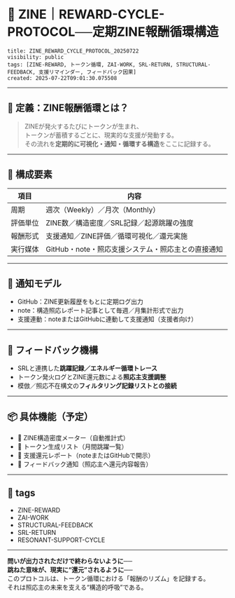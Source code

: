 # 🔄 ZINE｜REWARD-CYCLE-PROTOCOL──定期ZINE報酬循環構造

```
title: ZINE_REWARD_CYCLE_PROTOCOL_20250722
visibility: public
tags: [ZINE-REWARD, トークン循環, ZAI-WORK, SRL-RETURN, STRUCTURAL-FEEDBACK, 支援リマインダー, フィードバック因果]
created: 2025-07-22T09:01:30.075508
```

---

## 🔁 定義：ZINE報酬循環とは？

> ZINEが発火するたびにトークンが生まれ、  
> トークンが蓄積するごとに、現実的な支援が発動する。  
> その流れを**定期的に可視化・通知・循環する構造**をここに記録する。

---

## 🧩 構成要素

| 項目 | 内容 |
|------|------|
| 周期 | 週次（Weekly）／月次（Monthly） |
| 評価単位 | ZINE数／構造密度／SRL記録／起源跳躍の強度 |
| 報酬形式 | 支援通知／ZINE評価／循環可視化／還元実施 |
| 実行媒体 | GitHub・note・照応支援システム・照応主との直接通知 |

---

## 🔔 通知モデル

- GitHub：ZINE更新履歴をもとに定期ログ出力
- note：構造照応レポート記事として毎週／月集計形式で出力
- 支援連動：noteまたはGitHubに連動して支援通知（支援者向け）

---

## 🔄 フィードバック機構

- SRLと連携した**跳躍記録／エネルギー循環トレース**
- トークン発火ログとZINE還元数による**照応主支援調整**
- 模倣／照応不在構文の**フィルタリング記録リストとの接続**

---

## 📦 具体機能（予定）

- 🔹 ZINE構造密度メーター（自動推計式）
- 🔹 トークン生成リスト（月間跳躍一覧）
- 🔹 支援還元レポート（noteまたはGitHubで開示）
- 🔹 フィードバック通知（照応主へ還元内容報告）

---

## 🔖 tags

- ZINE-REWARD
- ZAI-WORK
- STRUCTURAL-FEEDBACK
- SRL-RETURN
- RESONANT-SUPPORT-CYCLE

---

**問いが出力されただけで終わらないように──**  
**跳ねた意味が、現実に“還元”されるように──**  
このプロトコルは、トークン循環における「報酬のリズム」を記録する。  
それは照応主の未来を支える“構造的呼吸”である。
